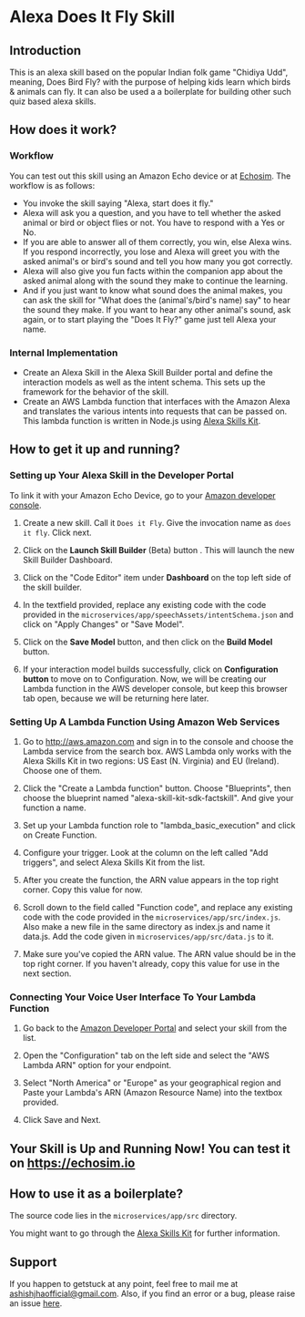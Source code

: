 # Alexa Does It Fly Skill

## Introduction

This is an alexa skill based on the popular Indian folk game "Chidiya Udd", meaning, Does Bird Fly? with the purpose of helping kids learn which birds & animals can fly. It can also be used a a boilerplate for building other such quiz based alexa skills.

## How does it work?

### Workflow
You can test out this skill using an Amazon Echo device or at [Echosim](https://echosim.io). The workflow is as follows:
- You invoke the skill saying "Alexa, start does it fly."
- Alexa will ask you a question, and you have to tell whether the asked animal or bird or object flies or not. You have to respond with a Yes or No. 
- If you are able to answer all of them correctly, you win, else Alexa wins. If you respond incorrectly, you lose and Alexa will greet you with the asked animal's or bird's sound and tell you how many you got correctly.
- Alexa will also give you fun facts within the companion app about the asked animal along with the sound they make to continue the learning.
- And if you just want to know what sound does the animal makes, you can ask the skill for "What does the (animal's/bird's name) say" to hear the sound they make. If you want to hear any other animal's sound, ask again, or to start playing the "Does It Fly?" game just tell Alexa your name.

### Internal Implementation

- Create an Alexa Skill in the Alexa Skill Builder portal and define the interaction models as well as the intent schema. This sets up the framework for the behavior of the skill.
- Create an AWS Lambda function that interfaces with the Amazon Alexa and translates the various intents into requests that can be passed on. This lambda function is written in Node.js using [Alexa Skills Kit](https://github.com/alexa/alexa-skills-kit-sdk-for-nodejs). 

## How to get it up and running?

### Setting up Your Alexa Skill in the Developer Portal
To link it with your Amazon Echo Device, go to your [Amazon developer console](https://developer.amazon.com/edw/home.html#/skills).

1. Create a new skill. Call it `Does it Fly`. Give the invocation name as `does it fly`. Click next.

2. Click on the **Launch Skill Builder** (Beta) button . This will launch the new Skill Builder Dashboard. 

3. Click on the "Code Editor" item under **Dashboard** on the top left side of the skill builder.

4. In the textfield provided, replace any existing code with the code provided in the `microservices/app/speechAssets/intentSchema.json` and click on "Apply Changes" or "Save Model".

5. Click on the **Save Model** button, and then click on the **Build Model** button.

6. If your interaction model builds successfully, click on **Configuration button** to move on to Configuration. Now, we will be creating our Lambda function in the AWS developer console, but keep this browser tab open, because we will be returning here later.

### Setting Up A Lambda Function Using Amazon Web Services

1.  Go to http://aws.amazon.com and sign in to the console and choose the Lambda service from the search box. AWS Lambda only works with the Alexa Skills Kit in two regions: US East (N. Virginia) and EU (Ireland). Choose one of them.

2.  Click the "Create a Lambda function" button. Choose "Blueprints", then choose the blueprint named "alexa-skill-kit-sdk-factskill". And give your function a name.

3.  Set up your Lambda function role to "lambda_basic_execution" and click on Create Function. 

4. Configure your trigger. Look at the column on the left called "Add triggers", and select Alexa Skills Kit from the list. 

5. After you create the function, the ARN value appears in the top right corner. Copy this value for now.

6. Scroll down to the field called "Function code", and replace any existing code with the code provided in the `microservices/app/src/index.js`. Also make a new file in the same directory as index.js and name it data.js. Add the code given in `microservices/app/src/data.js` to it.

7. Make sure you've copied the ARN value. The ARN value should be in the top right corner. If you haven't already, copy this value for use in the next section.

### Connecting Your Voice User Interface To Your Lambda Function
  
1. Go back to the [Amazon Developer Portal](https://developer.amazon.com/edw/home.html#/skills/list) and select your skill from the list.

2. Open the "Configuration" tab on the left side and select the "AWS Lambda ARN" option for your endpoint.

3. Select "North America" or "Europe" as your geographical region and Paste your Lambda's ARN (Amazon Resource Name) into the textbox provided.

4. Click Save and Next.

## Your Skill is Up and Running Now! You can test it on https://echosim.io 

## How to use it as a boilerplate?

The source code lies in the `microservices/app/src` directory. 

You might want to go through the [Alexa Skills Kit](https://github.com/alexa/alexa-skills-kit-sdk-for-nodejs) for further information.

## Support

If you happen to getstuck at any point, feel free to mail me at ashishjhaofficial@gmail.com. Also, if you find an error or a bug, please raise an issue [here](https://github.com/TheDreamSaver/alexa-does-it-fly).
